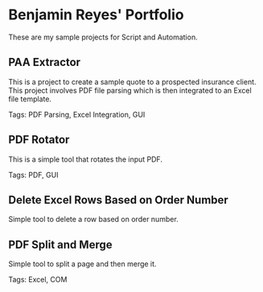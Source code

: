 # Benjamin Reyes' Portfolio
These are my sample projects for Script and Automation.

## PAA Extractor
This is a project to create a sample quote to a prospected insurance client.
This project involves PDF file parsing which is then integrated to an
Excel file template.

Tags: PDF Parsing, Excel Integration, GUI

## PDF Rotator
This is a simple tool that rotates the input PDF.

Tags: PDF, GUI

## Delete Excel Rows Based on Order Number
Simple tool to delete a row based on order number.

## PDF Split and Merge
Simple tool to split a page and then merge it.

Tags: Excel, COM